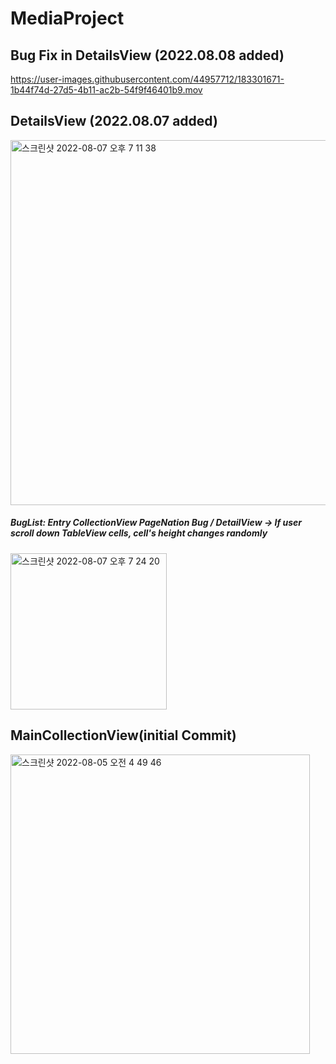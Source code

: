 # MediaProject

## Bug Fix in DetailsView (2022.08.08 added)

https://user-images.githubusercontent.com/44957712/183301671-1b44f74d-27d5-4b11-ac2b-54f9f46401b9.mov

## DetailsView (2022.08.07 added)

<img width="584" alt="스크린샷 2022-08-07 오후 7 11 38" src="https://user-images.githubusercontent.com/44957712/183286014-4721545a-ad5d-4402-bc80-bcbad7144e2c.png">

#####  BugList: Entry CollectionView PageNation Bug / DetailView -> If user scroll down TableView cells, cell's height changes randomly
<img width="250" alt="스크린샷 2022-08-07 오후 7 24 20" src="https://user-images.githubusercontent.com/44957712/183286488-aab681bf-fe06-4db2-af8d-ab3be94603b2.png">



## MainCollectionView(initial Commit)

<img width="479" alt="스크린샷 2022-08-05 오전 4 49 46" src="https://user-images.githubusercontent.com/44957712/182940608-65fb813d-8c59-46db-8a6e-bbbc5dd785dc.png">

